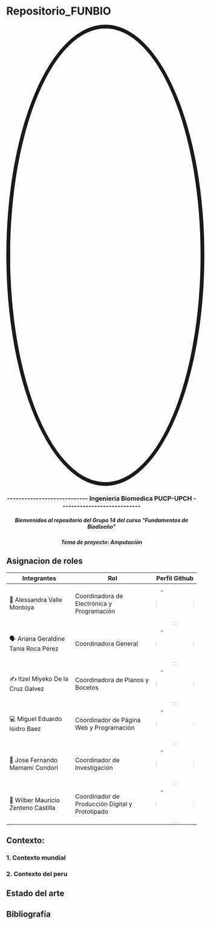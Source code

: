 # Repositorio_FUNBIO
<image border="10px solid black;" align="center;" width="1200px;" style="border-radius: 90%;" src ="Imágenes/imagen_read.png">

</p>
  <h3 align="center">
    ----------------------------        Ingenieria Biomedica PUCP-UPCH        ----------------------------
  </h3>
  <h5 align="center">
     Bienvenidos al repositorio del Grupo 14 del curso "Fundamentos de Biodiseño"
  </h5>
</p>


</p>
  <h5 align="center">
    Tema de proyecto: Amputación
  </h5>

</p>


## Asignacion de roles
| Integrantes | Rol | Perfil Github |
| ------------- | ------------- |------------- |
| 🥼 Alessandra Valle Montoya |  Coordinadora de Electrónica y Programación  |<a href="https://github.com/AleValleM"> <image align="center;" style="border-radius: 50%;" width="100px;" src ="https://avatars.githubusercontent.com/u/143018589?v=4">   |
| 🗣️ Ariana Geraldine Tania Roca Pérez |Coordinadora General  |<a href="https://github.com/ArianaRoca"> <image align="center;" style="border-radius: 50%;" width="100px;" src ="https://avatars.githubusercontent.com/u/143196783?v=4"> |
| ✍️ Itzel Miyeko De la Cruz Galvez  |  Coordinadora de Planos y Bocetos   |<a href="https://github.com/Itzmiyeko"> <image align="center;" style="border-radius: 50%;" width="100px;" src ="https://avatars.githubusercontent.com/u/143201186?v=4">  |
| 💻 Miguel Eduardo Isidro Baez  |  Coordinador de Página Web y Programación   |<a href="https://github.com/miguel-isidro05"> <image align="center;" style="border-radius: 50%;" width="100px;" src ="https://avatars.githubusercontent.com/u/143018639?s=96&v=4">  |
| 📰 Jose Fernando Mamami Condori |  Coordinador de Investigación   |<a href="https://github.com/Fernando968"> <image align="center;" style="border-radius: 50%;" width="100px;" src ="https://avatars.githubusercontent.com/u/84026167?v=4">   |
| 🦿 Wilber Mauricio Zenteno Castilla  |  Coordinador de Producción Digital y Prototipado   |<a href="https://github.com/Mauricioz2111"> <image align="center;" style="border-radius: 50%;" width="100px;" src ="https://avatars.githubusercontent.com/u/143200892?v=4">   |
## Contexto:
### 1. Contexto mundial 
### 2. Contexto del peru

## Estado del arte

## Bibliografía
